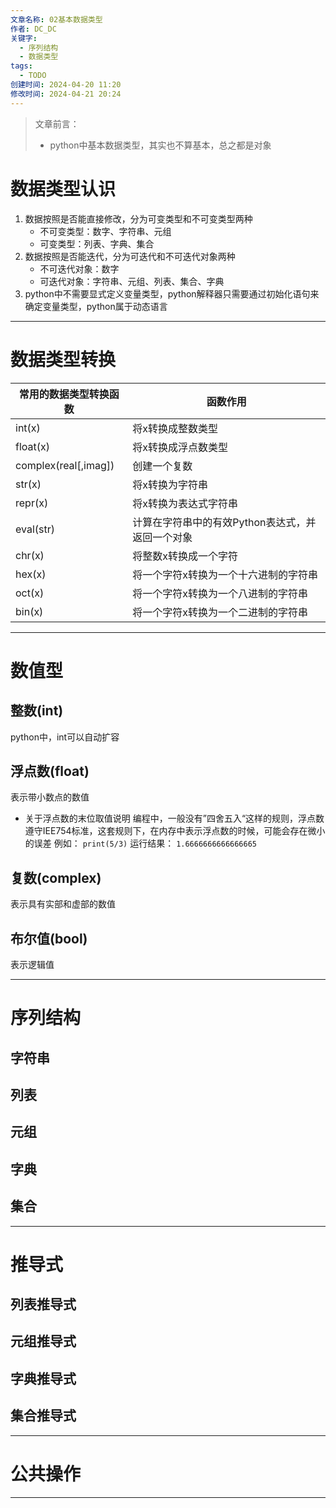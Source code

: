 ```yaml
---
文章名称: 02基本数据类型
作者: DC_DC
关键字:
  - 序列结构
  - 数据类型
tags:
  - TODO
创建时间: 2024-04-20 11:20
修改时间: 2024-04-21 20:24
---
```

> 文章前言：
> - python中基本数据类型，其实也不算基本，总之都是对象

# 数据类型认识
1. 数据按照是否能直接修改，分为可变类型和不可变类型两种
	- 不可变类型：数字、字符串、元组
	- 可变类型：列表、字典、集合
2. 数据按照是否能迭代，分为可迭代和不可迭代对象两种
	- 不可迭代对象：数字
	- 可迭代对象：字符串、元组、列表、集合、字典
3. python中不需要显式定义变量类型，python解释器只需要通过初始化语句来确定变量类型，python属于动态语言
---
# 数据类型转换
|常用的数据类型转换函数|函数作用|
|---|---|
|int(x)|将x转换成整数类型|
|float(x)|将x转换成浮点数类型|
|complex(real[,imag])|创建一个复数|
|str(x)|将x转换为字符串|
|repr(x)|将x转换为表达式字符串|
|eval(str)|计算在字符串中的有效Python表达式，并返回一个对象|
|chr(x)|将整数x转换成一个字符|
|hex(x)|将一个字符x转换为一个十六进制的字符串|
|oct(x)|将一个字符x转换为一个八进制的字符串|
|bin(x)|将一个字符x转换为一个二进制的字符串|

---
# 数值型
## 整数(int)
python中，int可以自动扩容
## 浮点数(float)
表示带小数点的数值
- 关于浮点数的末位取值说明
	编程中，一般没有”四舍五入“这样的规则，浮点数遵守IEE754标准，这套规则下，在内存中表示浮点数的时候，可能会存在微小的误差
	例如：
	`print(5/3)`
	运行结果：
	`1.6666666666666665`
## 复数(complex)
表示具有实部和虚部的数值
## 布尔值(bool)
表示逻辑值

---
# 序列结构
## 字符串
## 列表
## 元组
## 字典
## 集合

---
# 推导式
## 列表推导式
## 元组推导式
## 字典推导式
## 集合推导式

---
# 公共操作

---

